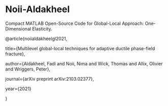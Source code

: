 # Noii-Aldakheel
Compact MATLAB Open-Source Code for Global-Local Approach: One-Dimensional Elasticity.

@article{noiialdakheelgl2021,

  title={Multilevel global-local techniques for adaptive ductile phase-field fracture},
  
  author={Aldakheel, Fadi and Noii, Nima and Wick, Thomas and Allix, Olivier and Wriggers, Peter},
  
  journal={arXiv preprint arXiv:2103.02377},
  
  year={2021}
  
}
